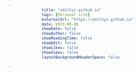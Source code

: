 ---
                title: "adilhyz.github.io"
                tags: [Personal site]
                externalUrl: "https://adilhyz.github.io"
                date: 9933-08-08
                showDate: false
                showAuthor: false
                showReadingTime: false
                showEdit: false
                showLikes: false
                showViews: false
                layoutBackgroundHeaderSpace: false
                ---

